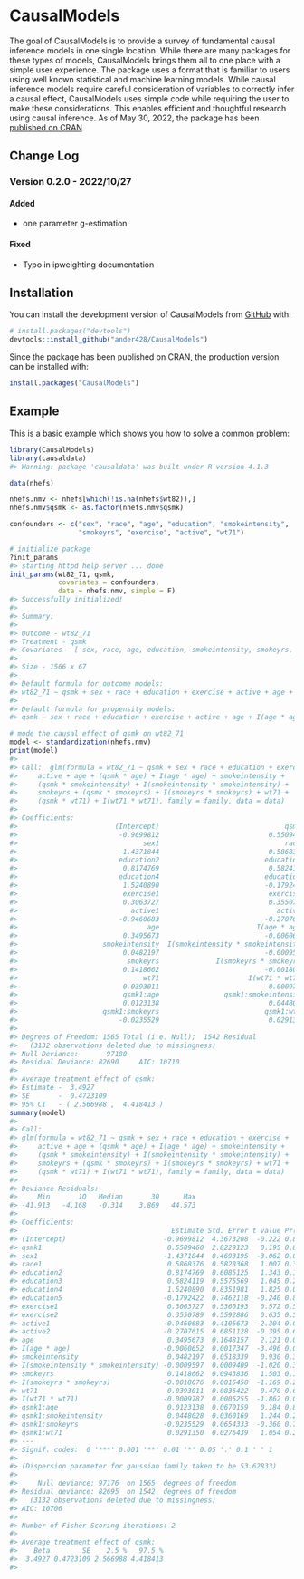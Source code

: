 
# CausalModels

<!-- badges: start -->
<!-- badges: end -->

The goal of CausalModels is to provide a survey of fundamental causal
inference models in one single location. While there are many packages
for these types of models, CausalModels brings them all to one place
with a simple user experience. The package uses a format that is familiar
to users using well known statistical and machine learning models. While causal inference
models require careful consideration of variables to correctly infer a causal effect,
CausalModels uses simple code while requiring the user to make these considerations. This
enables efficient and thoughtful research using causal inference.
As of May 30, 2022, the package has been 
[published on CRAN](https://cran.r-project.org/package=CausalModels).

## Change Log

### Version 0.2.0 - 2022/10/27

#### Added

-   one parameter g-estimation

#### Fixed

-   Typo in ipweighting documentation

## Installation

You can install the development version of CausalModels from
[GitHub](https://github.com/) with:

``` r
# install.packages("devtools")
devtools::install_github("ander428/CausalModels")
```

Since the package has been published on CRAN, the production version can be installed with:

``` r
install.packages("CausalModels")
```

## Example

This is a basic example which shows you how to solve a common problem:

``` r
library(CausalModels)
library(causaldata)
#> Warning: package 'causaldata' was built under R version 4.1.3

data(nhefs)

nhefs.nmv <- nhefs[which(!is.na(nhefs$wt82)),]
nhefs.nmv$qsmk <- as.factor(nhefs.nmv$qsmk)

confounders <- c("sex", "race", "age", "education", "smokeintensity",
                 "smokeyrs", "exercise", "active", "wt71")

# initialize package
?init_params
#> starting httpd help server ... done
init_params(wt82_71, qsmk,
            covariates = confounders,
            data = nhefs.nmv, simple = F)
#> Successfully initialized!
#> 
#> Summary:
#> 
#> Outcome - wt82_71 
#> Treatment - qsmk 
#> Covariates - [ sex, race, age, education, smokeintensity, smokeyrs, exercise, active, wt71 ] 
#> 
#> Size - 1566 x 67 
#> 
#> Default formula for outcome models: 
#> wt82_71 ~ qsmk + sex + race + education + exercise + active + age + (qsmk * age) + I(age * age) + smokeintensity + (qsmk * smokeintensity) + I(smokeintensity * smokeintensity) + smokeyrs + (qsmk * smokeyrs) + I(smokeyrs * smokeyrs) + wt71 + (qsmk * wt71) + I(wt71 * wt71) 
#> 
#> Default formula for propensity models: 
#> qsmk ~ sex + race + education + exercise + active + age + I(age * age) + smokeintensity + I(smokeintensity * smokeintensity) + smokeyrs + I(smokeyrs * smokeyrs) + wt71 + I(wt71 * wt71) 

# mode the causal effect of qsmk on wt82_71
model <- standardization(nhefs.nmv)
print(model)
#> 
#> Call:  glm(formula = wt82_71 ~ qsmk + sex + race + education + exercise + 
#>     active + age + (qsmk * age) + I(age * age) + smokeintensity + 
#>     (qsmk * smokeintensity) + I(smokeintensity * smokeintensity) + 
#>     smokeyrs + (qsmk * smokeyrs) + I(smokeyrs * smokeyrs) + wt71 + 
#>     (qsmk * wt71) + I(wt71 * wt71), family = family, data = data)
#> 
#> Coefficients:
#>                        (Intercept)                               qsmk1  
#>                         -0.9699812                           0.5509460  
#>                               sex1                               race1  
#>                         -1.4371844                           0.5868376  
#>                         education2                          education3  
#>                          0.8174769                           0.5824119  
#>                         education4                          education5  
#>                          1.5240890                          -0.1792422  
#>                          exercise1                           exercise2  
#>                          0.3063727                           0.3550789  
#>                            active1                             active2  
#>                         -0.9460683                          -0.2707615  
#>                                age                        I(age * age)  
#>                          0.3495673                          -0.0060652  
#>                     smokeintensity  I(smokeintensity * smokeintensity)  
#>                          0.0482197                          -0.0009597  
#>                           smokeyrs              I(smokeyrs * smokeyrs)  
#>                          0.1418662                          -0.0018076  
#>                               wt71                      I(wt71 * wt71)  
#>                          0.0393011                          -0.0009787  
#>                          qsmk1:age                qsmk1:smokeintensity  
#>                          0.0123138                           0.0448028  
#>                     qsmk1:smokeyrs                          qsmk1:wt71  
#>                         -0.0235529                           0.0291350  
#> 
#> Degrees of Freedom: 1565 Total (i.e. Null);  1542 Residual
#>   (3132 observations deleted due to missingness)
#> Null Deviance:       97180 
#> Residual Deviance: 82690     AIC: 10710
#> 
#> Average treatment effect of qsmk:
#> Estimate -  3.4927 
#> SE       -  0.4723109 
#> 95% CI   - ( 2.566988 ,  4.418413 ) 
summary(model)
#> 
#> Call:
#> glm(formula = wt82_71 ~ qsmk + sex + race + education + exercise + 
#>     active + age + (qsmk * age) + I(age * age) + smokeintensity + 
#>     (qsmk * smokeintensity) + I(smokeintensity * smokeintensity) + 
#>     smokeyrs + (qsmk * smokeyrs) + I(smokeyrs * smokeyrs) + wt71 + 
#>     (qsmk * wt71) + I(wt71 * wt71), family = family, data = data)
#> 
#> Deviance Residuals: 
#>     Min       1Q   Median       3Q      Max  
#> -41.913   -4.168   -0.314    3.869   44.573  
#> 
#> Coefficients:
#>                                      Estimate Std. Error t value Pr(>|t|)    
#> (Intercept)                        -0.9699812  4.3673208  -0.222 0.824266    
#> qsmk1                               0.5509460  2.8229123   0.195 0.845286    
#> sex1                               -1.4371844  0.4693195  -3.062 0.002235 ** 
#> race1                               0.5868376  0.5828368   1.007 0.314158    
#> education2                          0.8174769  0.6085125   1.343 0.179339    
#> education3                          0.5824119  0.5575569   1.045 0.296382    
#> education4                          1.5240890  0.8351981   1.825 0.068221 .  
#> education5                         -0.1792422  0.7462118  -0.240 0.810205    
#> exercise1                           0.3063727  0.5360193   0.572 0.567697    
#> exercise2                           0.3550789  0.5592886   0.635 0.525603    
#> active1                            -0.9460683  0.4105673  -2.304 0.021338 *  
#> active2                            -0.2707615  0.6851128  -0.395 0.692745    
#> age                                 0.3495673  0.1648157   2.121 0.034084 *  
#> I(age * age)                       -0.0060652  0.0017347  -3.496 0.000485 ***
#> smokeintensity                      0.0482197  0.0518339   0.930 0.352375    
#> I(smokeintensity * smokeintensity) -0.0009597  0.0009409  -1.020 0.307878    
#> smokeyrs                            0.1418662  0.0943836   1.503 0.133023    
#> I(smokeyrs * smokeyrs)             -0.0018076  0.0015458  -1.169 0.242437    
#> wt71                                0.0393011  0.0836422   0.470 0.638514    
#> I(wt71 * wt71)                     -0.0009787  0.0005255  -1.862 0.062751 .  
#> qsmk1:age                           0.0123138  0.0670159   0.184 0.854238    
#> qsmk1:smokeintensity                0.0448028  0.0360169   1.244 0.213712    
#> qsmk1:smokeyrs                     -0.0235529  0.0654333  -0.360 0.718931    
#> qsmk1:wt71                          0.0291350  0.0276439   1.054 0.292075    
#> ---
#> Signif. codes:  0 '***' 0.001 '**' 0.01 '*' 0.05 '.' 0.1 ' ' 1
#> 
#> (Dispersion parameter for gaussian family taken to be 53.62833)
#> 
#>     Null deviance: 97176  on 1565  degrees of freedom
#> Residual deviance: 82695  on 1542  degrees of freedom
#>   (3132 observations deleted due to missingness)
#> AIC: 10706
#> 
#> Number of Fisher Scoring iterations: 2
#> 
#> Average treatment effect of qsmk:
#>    Beta        SE    2.5 %   97.5 %
#>  3.4927 0.4723109 2.566988 4.418413
#> 
```
